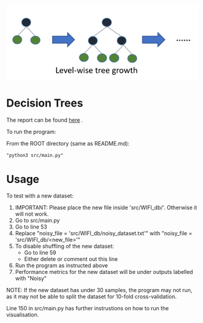 <div align="center">
  <img src="decision.png">
  <br>
</div>

# Decision Trees

The report can be found  <a href="Report.pdf">here</a> .

To run the program:

From the ROOT directory (same as README.md):

    "python3 src/main.py"

Usage
=====

To test with a new dataset:
1. IMPORTANT: Please place the new file inside 'src/WIFI_db/'. Otherwise it will not work.
2. Go to src/main.py
3. Go to line 53
4. Replace "noisy_file = 'src/WIFI_db/noisy_dataset.txt'"
      with "noisy_file = 'src/WIFI_db/<new_file>'"
5. To disable shuffling of the new dataset:
      - Go to line 59
      - Either delete or comment out this line
6. Run the program as instructed above
7. Performance metrics for the new dataset will be under outputs labelled with "Noisy"

NOTE: If the new dataset has under 30 samples, the program may not run, as it may not be able to split the dataset for 10-fold cross-validation.

Line 150 in src/main.py has further instrustions on how to run the visualisation.

